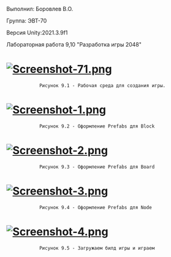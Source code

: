 
Выполнил: Боровлев В.О.
   
Группа: ЭВТ-70

Версия Unity:2021.3.9f1

Лабораторная работа 9,10 "Разработка игры 2048"

# [![Screenshot-71.png](https://i.postimg.cc/FRQ1DRf2/Screenshot-71.png)](https://postimg.cc/CZmFKwsN)

                Рисунок 9.1 - Рабочая среда для создания игры.
                  
# [![Screenshot-1.png](https://i.postimg.cc/xC8QnVb6/Screenshot-1.png)](https://postimg.cc/gwCQH5sh)

                Рисунок 9.2 - Оформление Prefabs для Block
                  
# [![Screenshot-2.png](https://i.postimg.cc/GpkKt4v2/Screenshot-2.png)](https://postimg.cc/5H2LkN7d)

                Рисунок 9.3 - Оформление Prefabs для Board
                  
# [![Screenshot-3.png](https://i.postimg.cc/mkRg45Bk/Screenshot-3.png)](https://postimg.cc/njRJYTsf)

                Рисунок 9.4 - Оформление Prefabs для Node
                  
# [![Screenshot-4.png](https://i.postimg.cc/T29RmQTj/Screenshot-4.png)](https://postimg.cc/hhXWRLzh)

                Рисунок 9.5 - Загружаем билд игры и играем
                  
